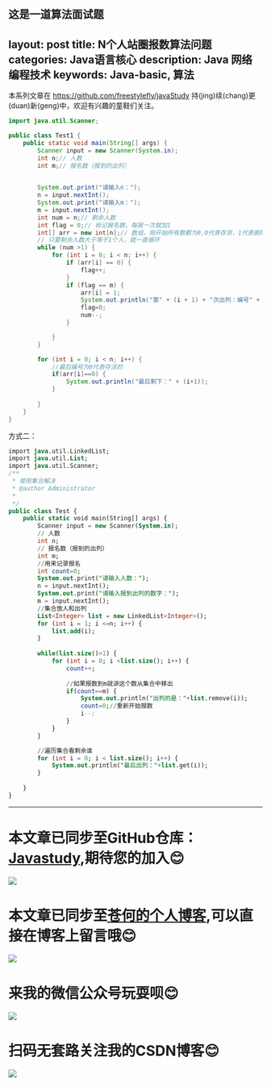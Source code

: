 ﻿
这是一道算法面试题
---
layout: post
title: N个人站圈报数算法问题
categories: Java语言核心
description: Java 网络编程技术 
keywords: Java-basic, 算法
---

本系列文章在 <https://github.com/freestylefly/javaStudy> 持(jing)续(chang)更(duan)新(geng)中，欢迎有兴趣的童鞋们关注。

```java
import java.util.Scanner;

public class Test1 {
	public static void main(String[] args) {
		Scanner input = new Scanner(System.in);
		int n;// 人数
		int m;// 报名数（报到的出列）
		

		System.out.print("请输入n：");
		n = input.nextInt();
		System.out.print("请输入m：");
		m = input.nextInt();
		int num = n;// 剩余人数
		int flag = 0;// 标记报名数，每报一次就加1
		int[] arr = new int[n];// 数组，刚开始所有数都为0,0代表存货，1代表删除该元素
		// 只要剩余人数大于等于1个人，就一直循环
		while (num >1) {
			for (int i = 0; i < n; i++) {
				if (arr[i] == 0) {
					flag++;
				}
				if (flag == m) {
					arr[i] = 1;
					System.out.println("第" + (i + 1) + "次出列：编号" + (i+1));
					flag=0;
					num--;
				}

			}
		}

		for (int i = 0; i < n; i++) {
			//最后编号为0代表存活的
			if(arr[i]==0) {
				System.out.println("最后剩下：" + (i+1));
			}
			
		}
	}
}

```

方式二：

```sql
import java.util.LinkedList;
import java.util.List;
import java.util.Scanner;
/**
 * 使用集合解决
 * @author Administrator
 *
 */
public class Test {
	public static void main(String[] args) {
		Scanner input = new Scanner(System.in);
		// 人数
		int n;
		// 报名数（报到的出列）
		int m;
		//用来记录报名
		int count=0;
		System.out.print("请输入人数：");
		n = input.nextInt();
		System.out.print("请输入报到出列的数字：");
		m = input.nextInt();
		//集合放人和出列
		List<Integer> list = new LinkedList<Integer>();
		for (int i = 1; i <=n; i++) {
			list.add(i);
		}
		
		while(list.size()>1) {
			for (int i = 0; i <list.size(); i++) {
				count++;
				
				//如果报数到m就讲这个数从集合中移出
				if(count==m) {
					System.out.println("出列的是："+list.remove(i));
					count=0;//重新开始报数
					i--;
				}
			}
		}

		//遍历集合看剩余谁
		for (int i = 0; i < list.size(); i++) {
			System.out.println("最后出列："+list.get(i));
		}
		
	}
}

```
------
# 本文章已同步至GitHub仓库：<a href="Javasthttps://github.com/freestylefly/javaStudyudy">Javastudy</a>,期待您的加入:blush:
<img src="http://pp8g2fyug.bkt.clouddn.com/github.jpg" width=""/>

# 本文章已同步至<a href="https://freestylefly.github.io/">苍何的个人博客</a>,可以直接在博客上留言哦:blush:
<img src="http://pp8g2fyug.bkt.clouddn.com/myblog..png" width=""/>

# 来我的微信公众号玩耍呗:blush:
<img src="http://pp8g2fyug.bkt.clouddn.com/weixingongzhonghao.jpg" width=""/>

# 扫码无套路关注我的CSDN博客:blush:
<img src="http://pp8g2fyug.bkt.clouddn.com/CSDN.png" width=""/>
